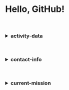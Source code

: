 # Hello, GitHub!

<br>

<h3>
<details>
<summary>activity-data</summary><br>

[![Top Langs](https://github-readme-stats.vercel.app/api/top-langs/?username=urlpath&layout=compact&theme=github_dark)](https://github.com/urlpath?tab=repositories)<br>

[![User's GitHub stats](https://github-readme-stats.vercel.app/api?username=urlpath&theme=github_dark&rank_icon=github)](https://github.com/urlpath?tab=repositories)

</details>
</h3><br>

<h3>
<details>
<summary>contact-info</summary><br>

[Send e-mail](mailto:@)
```
NOTICE: E-MAIL ADDRESS REDACTED
```
[Direct message](https://discord.com/users/1029294235544981596) or [join server](https://discord.gg/u6j6MXZaft)

[<img src="https://discord.c99.nl/widget/theme-1/1029294235544981596.png">](https://discord.com/users/1029294235544981596)<br>

</details>
</h3><br>

<h3>
<details>
<summary>current-mission</summary><br>

- Finish side project<br>

[![Customized Card](https://github-readme-stats.vercel.app/api/pin?username=urlpath&repo=side&theme=github_dark)](https://github.com/urlpath/side)<br>

[![SkillIcons](https://skillicons.dev/icons?i=bash,python,sqlite&perline=3)](https://github.com/urlpath#current-mission)<br>

</details>
</h3><br>

